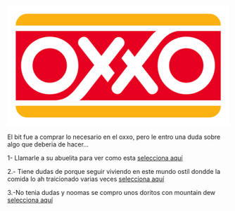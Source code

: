 [//]: # (Por: Martin Vega)
[//]: # (agregar la historia, para ir a: )

![](1200px-Oxxo_Logo.svg.png)

El bit fue a comprar lo necesario en el oxxo, pero le entro una duda sobre algo que deberia de hacer...


1- Llamarle a su abuelita para ver como esta [selecciona aquí](hablarle-a-su-abuela.md)

2.- Tiene dudas de porque seguir viviendo en este mundo ostil dondde la comida lo ah traicionado varias veces [selecciona aquí](tengo-dudas-de-porque-vivir.md)

3.-No tenia dudas y noomas se compro unos doritos con mountain dew [selecciona aquí](compre-unos-doritos-con-Mountain-Dew.md)

[//]: # (hablarle-a-su-abuela.md)
[//]: # (tengo-dudas-de-porque-vivir.md)
[//]: # (compre-unos-doritos-con-Mountain-Dew.md)
